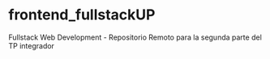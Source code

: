 # frontend_fullstackUP

Fullstack Web Development - Repositorio Remoto para la segunda parte del TP integrador
